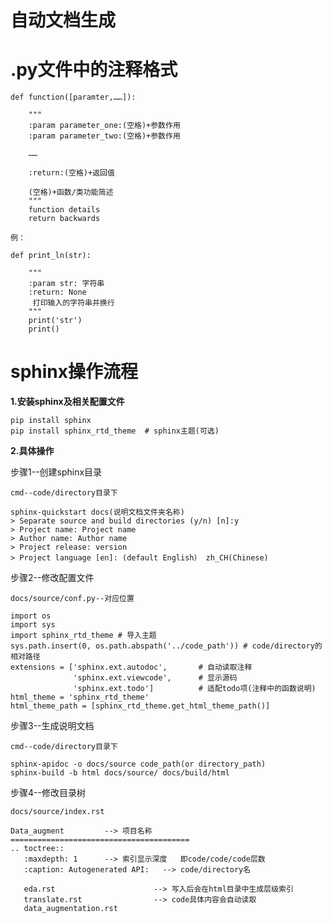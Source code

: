 # 自动文档生成

# .py文件中的注释格式

    def function([paramter,……]):  
    
        """  
        :param parameter_one:(空格)+参数作用
        :param parameter_two:(空格)+参数作用  
    
        ……  
    
        :return:(空格)+返回值  
        
        (空格)+函数/类功能简述
        """
        function details
        return backwards

    例：  

    def print_ln(str):
        
        """  
        :param str: 字符串
        :return: None
         打印输入的字符串并换行
        """  
        print('str')
        print()

# sphinx操作流程

**1.安装sphinx及相关配置文件**

    pip install sphinx
    pip install sphinx_rtd_theme  # sphinx主题(可选)
    
**2.具体操作**

步骤1--创建sphinx目录

    cmd--code/directory目录下

    sphinx-quickstart docs(说明文档文件夹名称)
    > Separate source and build directories (y/n) [n]:y
    > Project name: Project name
    > Author name: Author name
    > Project release: version
    > Project language [en]: (default English） zh_CH(Chinese)
        
步骤2--修改配置文件

    docs/source/conf.py--对应位置

    import os
    import sys
    import sphinx_rtd_theme # 导入主题
    sys.path.insert(0, os.path.abspath('../code_path')) # code/directory的相对路径
    extensions = ['sphinx.ext.autodoc',       # 自动读取注释
                  'sphinx.ext.viewcode',      # 显示源码
                  'sphinx.ext.todo']          # 适配todo项(注释中的函数说明)
    html_theme = 'sphinx_rtd_theme'
    html_theme_path = [sphinx_rtd_theme.get_html_theme_path()]

步骤3--生成说明文档
    
    cmd--code/directory目录下

    sphinx-apidoc -o docs/source code_path(or directory_path)
    sphinx-build -b html docs/source/ docs/build/html
    
步骤4--修改目录树
    
    docs/source/index.rst
    
    Data_augment         --> 项目名称
    ========================================
    .. toctree::
       :maxdepth: 1      --> 索引显示深度   即code/code/code层数
       :caption: Autogenerated API:   --> code/directory名
    
       eda.rst                      --> 写入后会在html目录中生成层级索引
       translate.rst                --> code具体内容会自动读取
       data_augmentation.rst        
